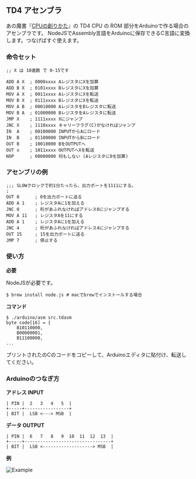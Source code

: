 ## TD4 アセンブラ

あの魔書『[CPUの創りかた](http://www.amazon.co.jp/CPU%E3%81%AE%E5%89%B5%E3%82%8A%E3%81%8B%E3%81%9F-%E6%B8%A1%E6%B3%A2-%E9%83%81/dp/4839909865/)』の TD4 CPU の ROM 部分をArduinoで作る場合のアセンブラです。
NodeJSでAssembly言語をArduinoに保存できるC言語に変換します。つなげばすぐ使えます。

### 命令セット

    ;; X は 10進数 で 0-15です

    ADD A X  ; 0000xxxx AレジスタにXを加算
    ADD B X  ; 0101xxxx BレジスタにXを加算
    MOV A X  ; 0011xxxx AレジスタにXを転送
    MOV B X  ; 0111xxxx BレジスタにXを転送
    MOV A B  ; 00010000 AレジスタをBレジスタに転送
    MOV B A  ; 01000000 BレジスタをAレジスタに転送
    JMP X    ; 1111xxxx Xにジャンプ
    JNC X    ; 1110xxxx キャリーフラグ(C)がなければジャンプ
    IN  A    ; 00100000 INPUTからAにロード
    IN  B    ; 01100000 INPUTからBにロード
    OUT B    ; 10010000 BをOUTPUTへ
    OUT x    ; 1011xxxx OUTPUTへXを転送
    NOP      ; 00000000 何もしない (Aレジスタに0を加算)

### アセンブリの例

    ;;; SLOWクロックで約1分たったら、出力ポートを1111にする。
    ;
    OUT 0      ; 0を出力ポートに送る
    ADD A 1    ; レジスタAに1を加える
    JNC 0      ; 桁があふれなければアドレス0にジャンプする
    MOV A 11   ; レジスタAを11にする
    ADD A 1    ; レジスタAに1を加える
    JNC 4      ; 桁があふれなければアドレス4にジャンプする
    OUT 15     ; 15を出力ポートに送る
    JMP 7      ; 停止する


### 使い方

__必要__

NodeJSが必要です。

    $ brew install node.js # macでbrewでインストールする場合

__コマンド__

    $ ./arduino/asm src.tdasm
    byte code[16] = {
        B10110000,
        B00000001,
        B11100000,
    ...

プリントされたのCのコードをコピーして、Arduinoエディタに貼付け、転送してください。

### Arduinoのつなぎ方

__アドレス INPUT__

    | PIN |  2   3   4   5  |
    +-----+-----------------+
    | BIT |  LSB <---> MSB  |

__データ OUTPUT__

    | PIN |  6   7   8   9  10  11  12  13  |
    +-----+---------------------------------+
    | BIT |  LSB <-------------------> MSB  |

__例__

![Example](https://pbs.twimg.com/media/BwXkIYQCAAE3OE4.jpg)
